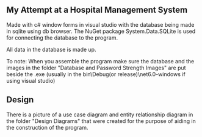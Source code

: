 ## My Attempt at a Hospital Management System
Made with c# window forms in visual studio with the database being made in sqlite using db browser. The NuGet package System.Data.SQLite is used for connecting the database to the program.

All data in the database is made up.

To note:
When you assemble the program make sure the database and the images in the folder "Database and Password Strength Images" are put beside the .exe (usually in the bin\Debug(or release)\net6.0-windows if using visual studio)

## Design
There is a picture of a use case diagram and entity relationship diagram in the folder "Design Diagrams" that were created for the purpose of aiding in the construction of the program.
